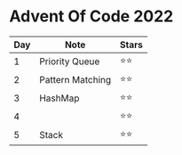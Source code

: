 # Advent Of Code 2022

| Day | Note             | Stars        |
| --- | ---------------- | ------------ |
| 1   | Priority Queue   | :star::star: |
| 2   | Pattern Matching | :star::star: |
| 3   | HashMap          | :star::star: |
| 4   |                  | :star::star: |
| 5   | Stack            | :star::star: |

